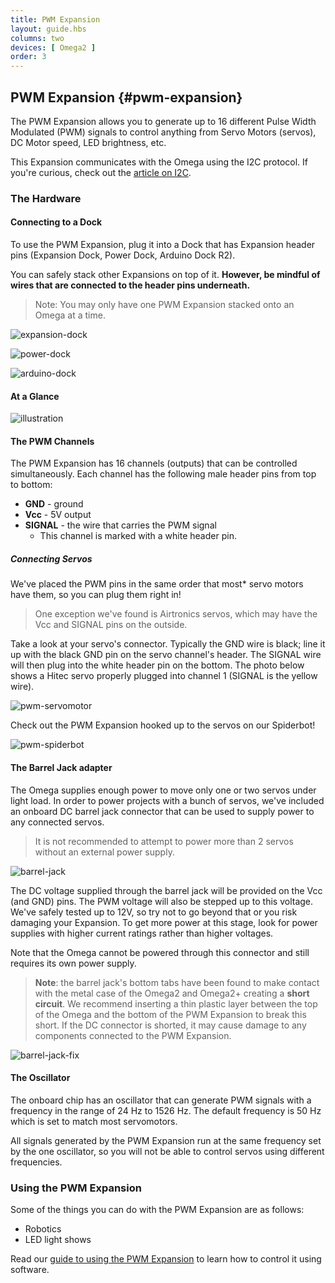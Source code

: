 ```yaml
---
title: PWM Expansion
layout: guide.hbs
columns: two
devices: [ Omega2 ]
order: 3
---
```


## PWM Expansion {#pwm-expansion}

<!-- // intro to the pwm exp - allows you to generate 16 distinct PWM signals
// can be used to control anything that can be controlled by pwm: leds, servos, motors, etc

// mention this expansion is controlled with i2c -->

The PWM Expansion allows you to generate up to 16 different Pulse Width Modulated (PWM) signals to control anything from Servo Motors (servos), DC Motor speed, LED brightness, etc.

This Expansion communicates with the Omega using the I2C protocol. If you're curious, check out the [article on I2C](#communicating-with-i2c-devices).

### The Hardware

<!-- // Overview of the Hardware
//  - the 16 channels
//  - the dc barrel jack -->

#### Connecting to a Dock

<!-- // plugged into the expansion Header
// have photos of it plugged into the Exp dock, power dock, and arduino dock 2

// mention that other expansions can be safely stacked on top of it - just be mindful of wires connected to the headers

// maybe a good place to mention that only 1 pwm expansion per omega will work -->

To use the PWM Expansion, plug it into a Dock that has Expansion header pins (Expansion Dock, Power Dock, Arduino Dock R2).

You can safely stack other Expansions on top of it. **However, be mindful of wires that are connected to the header pins underneath.**

>Note: You may only have one PWM Expansion stacked onto an Omega at a time.


![expansion-dock](https://raw.githubusercontent.com/OnionIoT/Onion-Docs/master/Omega2/Documentation/Hardware-Overview/img/pwm-expansion-dock.jpg)

![power-dock](https://raw.githubusercontent.com/OnionIoT/Onion-Docs/master/Omega2/Documentation/Hardware-Overview/img/pwm-power-dock.jpg)

![arduino-dock](https://raw.githubusercontent.com/OnionIoT/Onion-Docs/master/Omega2/Documentation/Hardware-Overview/img/pwm-arduino-dock.jpg)

#### At a Glance

![illustration](https://raw.githubusercontent.com/OnionIoT/Onion-Docs/master/Omega2/Documentation/Hardware-Overview/img/pwm-expansion-illustration.png)

#### The PWM Channels

<!-- // explanation of channel ordering - which channel is 0, which is 1

// Explanation that each channel has male headers for Vcc, ground, and the pwm signal; the important part here is the signal header - thats the pwm signal -->

The PWM Expansion has 16 channels (outputs) that can be controlled simultaneously. Each channel has the following male header pins from top to bottom:

* **GND** - ground
* **Vcc** - 5V output
* **SIGNAL** - the wire that carries the PWM signal
    * This channel is marked with a white header pin.

##### Connecting Servos

<!-- // mention that we made the headers this way so that servo connectors can be plugged right in - add photo of a servo expansion on a dock with a servo plugged in, maybe also a photo of the pwm expansion on the spider robot -->
<!-- TODO: add photos -->

We've placed the PWM pins in the same order that most* servo motors have them, so you can plug them right in!

>One exception we've found is Airtronics servos, which may have the Vcc and SIGNAL pins on the outside.

Take a look at your servo's connector. Typically the GND wire is black; line it up with the black GND pin on the servo channel's header. The SIGNAL wire will then plug into the white header pin on the bottom. The photo below shows a Hitec servo properly plugged into channel 1 (SIGNAL is the yellow wire).

![pwm-servomotor](https://raw.githubusercontent.com/OnionIoT/Onion-Docs/master/Omega2/Documentation/Hardware-Overview/img/pwm-servomotor.jpg)

Check out the PWM Expansion hooked up to the servos on our Spiderbot!

![pwm-spiderbot](https://raw.githubusercontent.com/OnionIoT/Onion-Docs/master/Omega2/Documentation/Hardware-Overview/img/pwm-spiderbot.jpg)

#### The Barrel Jack adapter

<!-- // highlight that the omega can only provide enough power to move one or two servos under light load, in order to power projects with a bunch of servos, we've included a barrel jack adapter
// the DC voltage that comes in will be provided on the Vcc and GND pins on the channels, the PWM signal will also be stepped up to this voltage

// mention that they shouldn't go too nuts, say that we've tested up to 12V
// also mention that this does not provide power to the Omega, it will still need to be powered a different way

// see existing doc for reference -->

The Omega supplies enough power to move only one or two servos under light load. In order to power projects with a bunch of servos, we've included an onboard DC barrel jack connector that can be used to supply power to any connected servos.

>It is not recommended to attempt to power more than 2 servos without an external power supply.

![barrel-jack](https://raw.githubusercontent.com/OnionIoT/Onion-Docs/master/Omega2/Documentation/Hardware-Overview/img/pwm-barrel-jack.jpg)

The DC voltage supplied through the barrel jack will be provided on the Vcc (and GND) pins. The PWM voltage will also be stepped up to this voltage. We've safely tested up to 12V, so try not to go beyond that or you risk damaging your Expansion. To get more power at this stage, look for power supplies with higher current ratings rather than higher voltages.

Note that the Omega cannot be powered through this connector and still requires its own power supply.

>**Note**: the barrel jack's bottom tabs have been found to make contact with the metal case of the Omega2 and Omega2+ creating a **short circuit**. We recommend inserting a thin plastic layer between the top of the Omega and the bottom of the PWM Expansion to break this short. If the DC connector is shorted, it may cause damage to any components connected to the PWM Expansion.

![barrel-jack-fix](https://raw.githubusercontent.com/OnionIoT/Onion-Docs/master/Omega2/Documentation/Hardware-Overview/img/pwm-barrel-jack-fix.jpg)

#### The Oscillator

<!-- // the chip that generates the pwm signals has an internal oscillator that controls the frequency of the generated pwm signals
// since there is one oscillator, all of the pwm signals will run on the same frequency. make sure to make the distinction that they just operate on the same frequency but their pwm duty cycles can be different
// mention the frequency range - see existing doc -->

The onboard chip has an oscillator that can generate PWM signals with a frequency in the range of 24 Hz to 1526 Hz. The default frequency is 50 Hz which is set to match most servomotors.

All signals generated by the PWM Expansion run at the same frequency set by the one oscillator, so you will not be able to control servos using different frequencies.

### Using the PWM Expansion

<!-- // examples of use: robotics, making led light shows, anything involving pwm signals -->
<!-- TODO: this little list and intro is weak! you can do better! -->

Some of the things you can do with the PWM Expansion are as follows:

* Robotics
* LED light shows

Read our [guide to using the PWM Expansion](#using-pwm-expansion) to learn how to control it using software.
